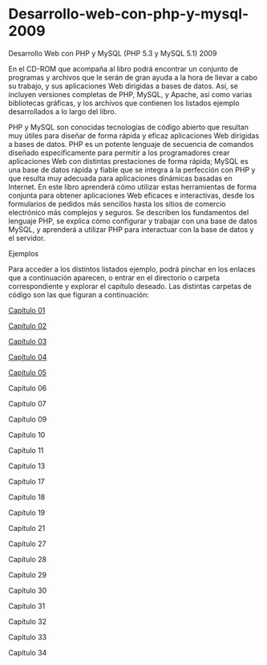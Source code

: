 # Desarrollo-web-con-php-y-mysql-2009
Desarrollo Web con PHP y MySQL (PHP 5.3 y MySQL 5.1) 2009

En el CD-ROM que acompaña al libro podrá encontrar un conjunto de programas y archivos que le serán
de gran ayuda a la hora de llevar a cabo su trabajo, y sus aplicaciones Web dirigidas a bases de datos.
Así, se incluyen versiones completas de PHP, MySQL, y Apache, así como varias bibliotecas gráficas, y
los archivos que contienen los listados ejemplo desarrollados a lo largo del libro.

PHP y MySQL son conocidas tecnologías de código abierto que resultan muy útiles para diseñar de forma rápida y eficaz aplicaciones Web dirigidas a bases de datos. PHP es un potente lenguaje de secuencia de comandos diseñado específicamente para permitir a los programadores crear aplicaciones Web con distintas prestaciones de forma rápida; MySQL es una base de datos rápida y fiable que se integra a la perfección con PHP y que resulta muy adecuada para aplicaciones dinámicas
basadas en Internet.
En este libro aprenderá cómo utilizar estas herramientas de forma conjunta para obtener aplicaciones Web eficaces e interactivas, desde los formularios de pedidos más sencillos hasta los sitios de comercio electrónico más complejos y seguros. Se describen los fundamentos del lenguaje PHP, se explica cómo configurar y trabajar con una base de datos MySQL, y aprenderá a utilizar PHP para interactuar con la base de datos y el servidor.


Ejemplos

Para acceder a los distintos listados ejemplo, podrá pinchar en los enlaces que a continuación aparecen,
o entrar en el directorio o carpeta correspondiente y explorar el capítulo deseado.
Las distintas carpetas de código son las que figuran a continuación:



[Capítulo 01](https://github.com/jbb21/Desarrollo-Web-con-Php-y-Mysql-2009/tree/main/Ejemplos/Chapter%2001)

[Capítulo 02](https://github.com/jbb21/Desarrollo-Web-con-Php-y-Mysql-2009/tree/main/Ejemplos/Chapter%2002)

[Capítulo 03](https://github.com/jbb21/Desarrollo-Web-con-Php-y-Mysql-2009/tree/main/Ejemplos/Chapter%2003)

[Capítulo 04](https://github.com/jbb21/Desarrollo-Web-con-Php-y-Mysql-2009/tree/main/Ejemplos/Chapter%2004)

[Capítulo 05](https://github.com/jbb21/Desarrollo-Web-con-Php-y-Mysql-2009/tree/main/Ejemplos/Chapter%2005)

Capítulo 06

Capítulo 07

Capítulo 09

Capítulo 10

Capítulo 11

Capítulo 13

Capítulo 17

Capítulo 18

Capítulo 19

Capítulo 21

Capítulo 27

Capítulo 28

Capítulo 29

Capítulo 30

Capítulo 31

Capítulo 32

Capítulo 33

Capítulo 34
